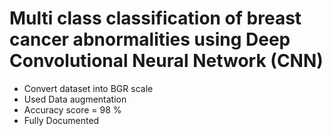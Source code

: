 # Multi class classification of breast cancer abnormalities using Deep Convolutional Neural Network (CNN)
-	Convert dataset into BGR scale
-	Used Data augmentation
-	Accuracy score = 98 %
-	Fully Documented
